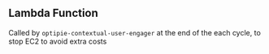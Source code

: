 ## Lambda Function 
Called by `optipie-contextual-user-engager` at the end of the each cycle, to stop EC2 to avoid extra costs 
